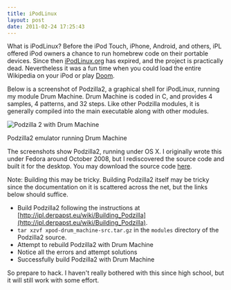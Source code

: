 ```yaml
---
title: iPodLinux
layout: post
date: 2011-02-24 17:25:43
---
```

What is iPodLinux? Before the iPod Touch, iPhone, Android, and others, iPL offered iPod owners a chance to run homebrew code on their portable devices. Since then [iPodLinux.org](http://ipodlinux.org) has expired, and the project is practically dead. Nevertheless it was a fun time when you could load the entire Wikipedia on your iPod or play [Doom](http://www.youtube.com/watch?v=Ra6rqKSqBSk).

Below is a screenshot of Podzilla2, a graphical shell for iPodLinux, running my module Drum Machine. Drum Machine is coded in C, and provides 4 samples, 4 patterns, and 32 steps. Like other Podzilla modules, it is generally compiled into the main executable along with other modules.

<div class="caption">
<img src="/i/podzilla2.png" alt="Podzilla 2 with Drum Machine" />
<p>Podzilla2 emulator running Drum Machine</p>
</div>

The screenshots show Podzilla2, running under OS X. I originally wrote this under Fedora around October 2008, but I rediscovered the source code and built it for the desktop. You may download the source code [here](http://rvvs89.ucc.asn.au/ipl/nightly/src/xpod-drum_machine-src.tar.gz).

Note: Building this may be tricky. Building Podzilla2 itself may be tricky since the documentation on it is scattered across the net, but the links below should suffice.
* Build Podzilla2 following the instructions at [http://ipl.derpapst.eu/wiki/Building_Podzilla](http://ipl.derpapst.eu/wiki/Building_Podzilla).
* `tar xzvf xpod-drum_machine-src.tar.gz` in the `modules` di­rec­tory of the Podzil­la2 source.
* Attempt to rebuild Podzilla2 with Drum Machine
* Notice all the errors and attempt solutions
* Successfully build Podzilla2 with Drum Machine

So prepare to hack. I haven't really bothered with this since high school, but it will still work with some effort.
